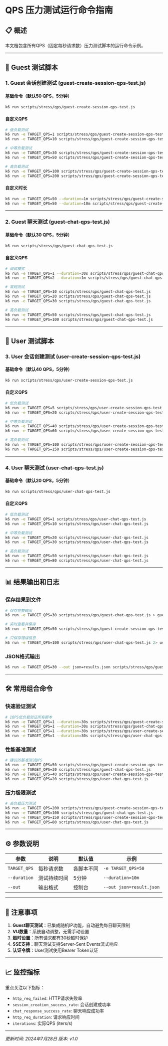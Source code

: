 # QPS 压力测试运行命令指南

## 📋 概述
本文档包含所有QPS（固定每秒请求数）压力测试脚本的运行命令示例。

---

## 🚀 Guest 测试脚本

### 1. Guest 会话创建测试 (guest-create-session-qps-test.js)

#### 基础命令（默认50 QPS，5分钟）
```bash
k6 run scripts/stress/qps/guest-create-session-qps-test.js
```

#### 自定义QPS
```bash
# 低负载测试
k6 run -e TARGET_QPS=1 scripts/stress/qps/guest-create-session-qps-test.js
k6 run -e TARGET_QPS=10 scripts/stress/qps/guest-create-session-qps-test.js

# 中等负载测试
k6 run -e TARGET_QPS=30 scripts/stress/qps/guest-create-session-qps-test.js
k6 run -e TARGET_QPS=50 scripts/stress/qps/guest-create-session-qps-test.js

# 高负载测试
k6 run -e TARGET_QPS=100 scripts/stress/qps/guest-create-session-qps-test.js
k6 run -e TARGET_QPS=200 scripts/stress/qps/guest-create-session-qps-test.js
```

#### 自定义时长
```bash
k6 run -e TARGET_QPS=50 --duration=1m scripts/stress/qps/guest-create-session-qps-test.js
k6 run -e TARGET_QPS=50 --duration=10m scripts/stress/qps/guest-create-session-qps-test.js
```

---

### 2. Guest 聊天测试 (guest-chat-qps-test.js)

#### 基础命令（默认30 QPS，5分钟）
```bash
k6 run scripts/stress/qps/guest-chat-qps-test.js
```

#### 自定义QPS
```bash
# 调试模式
k6 run -e TARGET_QPS=1 --duration=30s scripts/stress/qps/guest-chat-qps-test.js
k6 run -e TARGET_QPS=2 --duration=1m scripts/stress/qps/guest-chat-qps-test.js

# 常规测试
k6 run -e TARGET_QPS=10 scripts/stress/qps/guest-chat-qps-test.js
k6 run -e TARGET_QPS=20 scripts/stress/qps/guest-chat-qps-test.js
k6 run -e TARGET_QPS=30 scripts/stress/qps/guest-chat-qps-test.js

# 高负载测试
k6 run -e TARGET_QPS=50 scripts/stress/qps/guest-chat-qps-test.js
k6 run -e TARGET_QPS=100 scripts/stress/qps/guest-chat-qps-test.js
```

---

## 👤 User 测试脚本

### 3. User 会话创建测试 (user-create-session-qps-test.js)

#### 基础命令（默认40 QPS，5分钟）
```bash
k6 run scripts/stress/qps/user-create-session-qps-test.js
```

#### 自定义QPS
```bash
# 低负载测试
k6 run -e TARGET_QPS=5 scripts/stress/qps/user-create-session-qps-test.js
k6 run -e TARGET_QPS=20 scripts/stress/qps/user-create-session-qps-test.js

# 中等负载测试
k6 run -e TARGET_QPS=40 scripts/stress/qps/user-create-session-qps-test.js
k6 run -e TARGET_QPS=60 scripts/stress/qps/user-create-session-qps-test.js

# 高负载测试
k6 run -e TARGET_QPS=100 scripts/stress/qps/user-create-session-qps-test.js
k6 run -e TARGET_QPS=150 scripts/stress/qps/user-create-session-qps-test.js
```

---

### 4. User 聊天测试 (user-chat-qps-test.js)

#### 基础命令（默认20 QPS，5分钟）
```bash
k6 run scripts/stress/qps/user-chat-qps-test.js
```

#### 自定义QPS
```bash
# 低负载测试
k6 run -e TARGET_QPS=1 scripts/stress/qps/user-chat-qps-test.js
k6 run -e TARGET_QPS=10 scripts/stress/qps/user-chat-qps-test.js

# 中等负载测试
k6 run -e TARGET_QPS=20 scripts/stress/qps/user-chat-qps-test.js
k6 run -e TARGET_QPS=30 scripts/stress/qps/user-chat-qps-test.js

# 高负载测试
k6 run -e TARGET_QPS=50 scripts/stress/qps/user-chat-qps-test.js
k6 run -e TARGET_QPS=80 scripts/stress/qps/user-chat-qps-test.js
```

---

## 📊 结果输出和日志

### 保存结果到文件
```bash
# 保存完整输出
k6 run -e TARGET_QPS=30 scripts/stress/qps/guest-chat-qps-test.js > guest-chat-30qps-results.txt

# 实时查看并保存
k6 run -e TARGET_QPS=50 scripts/stress/qps/guest-create-session-qps-test.js | tee guest-session-50qps.log

# 只保存错误信息
k6 run -e TARGET_QPS=100 scripts/stress/qps/user-chat-qps-test.js 2> user-chat-errors.log
```

### JSON格式输出
```bash
k6 run -e TARGET_QPS=30 --out json=results.json scripts/stress/qps/guest-chat-qps-test.js
```

---

## 🛠️ 常用组合命令

### 快速验证测试
```bash
# 1QPS低负载验证所有脚本
k6 run -e TARGET_QPS=1 --duration=30s scripts/stress/qps/guest-create-session-qps-test.js
k6 run -e TARGET_QPS=1 --duration=30s scripts/stress/qps/guest-chat-qps-test.js  
k6 run -e TARGET_QPS=1 --duration=30s scripts/stress/qps/user-create-session-qps-test.js
k6 run -e TARGET_QPS=1 --duration=30s scripts/stress/qps/user-chat-qps-test.js
```

### 性能基准测试
```bash
# 建议的基准测试QPS
k6 run -e TARGET_QPS=50 scripts/stress/qps/guest-create-session-qps-test.js  # 会话创建
k6 run -e TARGET_QPS=30 scripts/stress/qps/guest-chat-qps-test.js           # Guest聊天
k6 run -e TARGET_QPS=40 scripts/stress/qps/user-create-session-qps-test.js  # 用户会话
k6 run -e TARGET_QPS=20 scripts/stress/qps/user-chat-qps-test.js           # 用户聊天
```

### 压力极限测试
```bash
# 高负载压力测试
k6 run -e TARGET_QPS=200 scripts/stress/qps/guest-create-session-qps-test.js
k6 run -e TARGET_QPS=100 scripts/stress/qps/guest-chat-qps-test.js
k6 run -e TARGET_QPS=150 scripts/stress/qps/user-create-session-qps-test.js
k6 run -e TARGET_QPS=80 scripts/stress/qps/user-chat-qps-test.js
```

---

## ⚙️ 参数说明

| 参数 | 说明 | 默认值 | 示例 |
|------|------|--------|------|
| `TARGET_QPS` | 每秒请求数 | 各脚本不同 | `-e TARGET_QPS=50` |
| `--duration` | 测试持续时间 | 5分钟 | `--duration=10m` |
| `--out` | 输出格式 | 控制台 | `--out json=result.json` |

---

## 🚨 注意事项

1. **Guest聊天测试**：已集成随机IP功能，自动避免每日聊天限制
2. **VU数量**：系统自动调整，无需手动设置
3. **超时设置**：所有请求都有30秒超时保护
4. **SSE支持**：聊天测试支持Server-Sent Events流式响应
5. **认证令牌**：User测试使用Bearer Token认证

---

## 📈 监控指标

重点关注以下指标：
- `http_req_failed`: HTTP请求失败率
- `session_creation_success_rate`: 会话创建成功率  
- `chat_response_success_rate`: 聊天响应成功率
- `http_req_duration`: 请求响应时间
- `iterations`: 实际QPS (iters/s)

---

*更新时间: 2024年7月28日*
*版本: v1.0* 